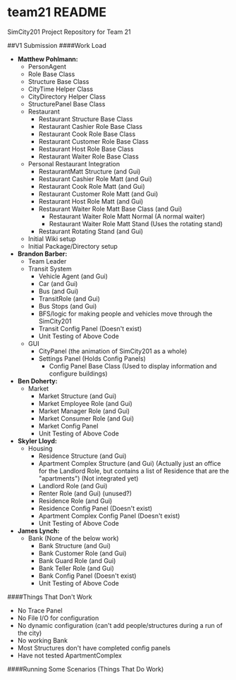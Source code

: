 team21 README
======

SimCity201 Project Repository for Team 21

##V1 Submission
####Work Load
 + **Matthew Pohlmann:**
   + PersonAgent
   + Role Base Class
   + Structure Base Class
   + CityTime Helper Class
   + CityDirectory Helper Class
   + StructurePanel Base Class
   + Restaurant
     + Restaurant Structure Base Class
     + Restaurant Cashier Role Base Class
     + Restaurant Cook Role Base Class
     + Restaurant Customer Role Base Class
     + Restaurant Host Role Base Class
     + Restaurant Waiter Role Base Class
   + Personal Restaurant Integration
     + RestaurantMatt Structure (and Gui)
     + Restaurant Cashier Role Matt (and Gui)
     + Restaurant Cook Role Matt (and Gui)
     + Restaurant Customer Role Matt (and Gui)
     + Restaurant Host Role Matt (and Gui)
     + Restaurant Waiter Role Matt Base Class (and Gui)
       + Restaurant Waiter Role Matt Normal (A normal waiter)
       + Restaurant Waiter Role Matt Stand (Uses the rotating stand)
     + Restaurant Rotating Stand (and Gui)
   + Initial Wiki setup
   + Initial Package/Directory setup
 + **Brandon Barber:**
   + Team Leader
   + Transit System
     + Vehicle Agent (and Gui)
     + Car (and Gui)
     + Bus (and Gui)
     + TransitRole (and Gui)
     + Bus Stops (and Gui)
     + BFS/logic for making people and vehicles move through the SimCity201
     + Transit Config Panel (Doesn't exist)
     + Unit Testing of Above Code
   + GUI
     + CityPanel (the animation of SimCity201 as a whole)
     + Settings Panel (Holds Config Panels)
       + Config Panel Base Class (Used to display information and configure buildings)
 + **Ben Doherty:**
   + Market
     + Market Structure (and Gui)
     + Market Employee Role (and Gui)
     + Market Manager Role (and Gui)
     + Market Consumer Role (and Gui)
     + Market Config Panel
     + Unit Testing of Above Code
 + **Skyler Lloyd:**
   + Housing
     + Residence Structure (and Gui)
     + Apartment Complex Structure (and Gui) (Actually just an office for the Landlord Role, but contains a list of Residence that are the "apartments") (Not integrated yet)
     + Landlord Role (and Gui)
     + Renter Role (and Gui) (unused?)
     + Residence Role (and Gui)
     + Residence Config Panel (Doesn't exist)
     + Apartment Complex Config Panel (Doesn't exist)
     + Unit Testing of Above Code
 + **James Lynch:**
   + Bank (None of the below work)
     + Bank Structure (and Gui)
     + Bank Customer Role (and Gui)
     + Bank Guard Role (and Gui)
     + Bank Teller Role (and Gui)
     + Bank Config Panel (Doesn't exist)
     + Unit Testing of Above Code

####Things That Don't Work
 + No Trace Panel
 + No File I/O for configuration
 + No dynamic configuration (can't add people/structures during a run of the city)
 + No working Bank
 + Most Structures don't have completed config panels
 + Have not tested ApartmentComplex

####Running Some Scenarios (Things That Do Work)
